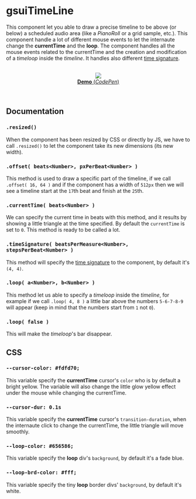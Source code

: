 # gsuiTimeLine

This component let you able to draw a precise timeline to be above (or below) a scheduled audio area (like a *PianoRoll* or a grid sample, etc.). This component handle a lot of different mouse events to let the internaute change the **currentTime** and the **loop**. The component handles all the mouse events related to the currentTime and the creation and modification of a *timeloop* inside the *timeline*. It handles also different [time signature](https://en.wikipedia.org/wiki/Time_signature).<br/>
<br/>
<p align="center">
  <a href="https://codepen.io/mr21/full/Omzyeq">
    <img src="https://gridsound.github.io/assets/screenshots/gsuiTimeLine.png"/><br/>
    <b>Demo</b> (<i>CodePen</i>)
  </a>
</p>
<br/>

## Documentation

### `.resized()`
When the component has been resized by CSS or directly by JS, we have to call `.resized()` to let the component take its new dimensions (its new width).

### `.offset( beats<Number>, pxPerBeat<Number> )`
This method is used to draw a specific part of the timeline, if we call `.offset( 16, 64 )` and if the component has a width of `512px` then we will see a timeline start at the `17`th beat and finish at the `25`th.

### `.currentTime( beats<Number> )`
We can specify the current time in beats with this method, and it results by showing a little triangle at the time specified. By default the `currentTime` is set to `0`. This method is ready to be called a lot.

### `.timeSignature( beatsPerMeasure<Number>, stepsPerBeat<Number> )`
This method will specify the [time signature](https://en.wikipedia.org/wiki/Time_signature) to the component, by default it's `(4, 4)`.

### `.loop( a<Number>, b<Number> )`
This method let us able to specify a *timeloop* inside the *timeline*, for example if we call `.loop( 4, 8 )` a little bar above the numbers `5-6-7-8-9` will appear (keep in mind that the numbers start from `1` not `0`).

### `.loop( false )`
This will make the *timeloop*'s bar disappear.

## CSS

### `--cursor-color: #fdfd70;`
This variable specify the **currentTime** cursor's `color` who is by default a bright yellow. The variable will also change the little glow yellow effect under the mouse while changing the currentTime.

### `--cursor-dur: 0.1s`
This variable specify the **currentTime** cursor's `transition-duration`, when the internaute click to change the currentTime, the little triangle will move smoothly.

### `--loop-color: #656586;`
This variable specify the **loop** div's `background`, by default it's a fade blue.

### `--loop-brd-color: #fff;`
This variable specify the tiny **loop** border divs' `background`, by default it's white.
